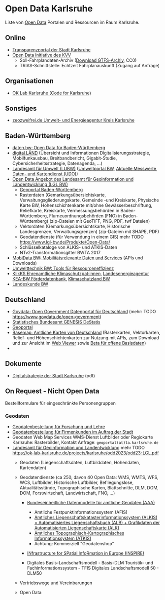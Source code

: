 # Open Data Karlsruhe
Liste von [Open Data](https://www.govdata.de/open-government) Portalen und Ressourcen im Raum Karlsruhe.

## Online
- [Transparenzportal der Stadt Karlsruhe](https://transparenz.karlsruhe.de/)
- [Open Data Initiative des KVV](https://www.kvv.de/fahrplan/fahrplaene/open-data.html)
  - Soll-Fahrplandaten-Archiv ([Download GTFS-Archiv](https://projekte.kvv-efa.de/GTFS/google_transit.zip), CC0)
  - TRIAS-Schnittstelle: Echtzeit Fahrplanauskunft (Zugang auf Anfrage)
 
## Organisationen
- [OK Lab Karlsruhe (Code for Karlsruhe)](https://ok-lab-karlsruhe.de/)

## Sonstiges
- [zeozweifrei.de Umwelt- und Energieagentur Kreis Karlsruhe](https://zeozweifrei.de/)
 
## Baden-Württemberg
- [daten.bw: Open Data für Baden-Württemberg](https://www.daten-bw.de/)
- [digital LÄND](https://digital-laend.de/) (Übersicht und Informationen Digitalisierungsstrategie, Mobilfunkausbau, Breitbandbericht, Gigabit-Studie, Cybersicherheitsstrategie, Datenagenda, ...)
- [Landesamt für Umwelt (LUBW)](https://www.lubw.baden-wuerttemberg.de/) ([Umweltportal BW](https://umweltportal.baden-wuerttemberg.de/umweltdaten), [Aktuelle Messwerte](https://www.lubw.baden-wuerttemberg.de/aktuelle-messwerte), [Daten- und Kartendienst (UDO)](https://udo.lubw.baden-wuerttemberg.de))
- [Open Data Angebot des Landesamt für Geoinformation und Landentwicklung (LGL BW)](https://www.lgl-bw.de/Produkte/Open-Data/)
  - [Geoportal Baden-Württemberg](https://www.geoportal-bw.de/)
  - Rasterdaten (Gemarkungsübersichtskarte, Verwaltungsgliederungskarte, Gemeinde -und Kreiskarte, Physische Karte BW, Höhenschichtenkarte mit/ohne Gewässerbeschriftung, Reliefkarte, Kreiskarte, Vermessungsbehörden in Baden-Württemberg, Flurneuordnungsbehörden (FNO) in Baden-Württemberg) (zip-Dateien mit GeoTIFF, PNG, PDF, twf Dateien)
  - Vektordaten (Gemarkungsübersichtskarte, Historische Landesgrenzen, Verwaltungsgrenzen) (zip-Dateien mit SHAPE, PDF) 
  - Geodatendienste (für Verwendung in einem GIS) mehr TODO https://www.lgl-bw.de/Produkte/Open-Data/
  - Schlüsselkataloge von ALKIS- und ATKIS-Daten
  - NTv2-Transformationsgitter BWTA 2017
- [MobiData BW: Mobilitätsrelevante Daten und Services](https://mobidata-bw.de/dataset) (APIs und Downloads)
- [Umwelttechnik BW: Tools für Ressourceneffizienz](https://www.umwelttechnik-bw.de/de/inhalte/tools)
- [KlikKS Ehrenamtliche Klimaschutzpat:innen](https://klikks-bw.de/), [Landesenergieagentur KEA-BW Förderdatenbank](https://www.kea-bw.de/foerderdatenbank), [Klimaschutzland BW](https://klimaschutzland.baden-wuerttemberg.de/)
- [Landeskunde BW](https://www.leo-bw.de/)
 
## Deutschland
- [Govdata: Open Government Datenportal für Deutschland](https://www.govdata.de/) (mehr: TODO https://www.govdata.de/open-government)
- [Statistisches Bundesamt GENESIS DeStatis](https://www-genesis.destatis.de/genesis/online)
- [Geoportal](https://www.geoportal.de/)
- [Basemap: Amtliche Karten von Deutschland](https://basemap.de/) (Rasterkarten, Vektorkarten, Relief- und Höhenschichtenkarten zur Nutzung mit APIs, zum Download und zur Ansicht im [Web Viewer](https://basemap.de/viewer/) sowie [Beta für offene Basisdaten](https://basemap.de/open_data/))
- 
## Dokumente
- [Digitalstrategie der Stadt Karlsruhe](https://web1.karlsruhe.de/ris/oparl/bodies/0001/downloadfiles/00635290.pdf) (pdf)

## On Request - Nicht Open Data
Bestellformulare für eingeschränkte Personengruppen
### Geodaten
- [Geodatenbestellung für Forschung und Lehre](https://web1.karlsruhe.de/service/Formulare/LA/Bestell1/)
- [Geodatenbestellung für Firmenkunden im Auftrag der Stadt](https://web1.karlsruhe.de/service/Formulare/LA/Bestell2/)
- Geodaten Web Map Services WMS-Dienst Luftbilder oder Regiokarte Karlsruhe: Rasterbilder, Kontakt Anfrage: `geoportal(at)la.karlsruhe.de`
- [Landesamt für Geoinformation und Landentwicklung](https://www.lgl-bw.de/index.html) mehr TODO https://ok-lab-karlsruhe.de/projects/karlsruhe/odd2023/odd23-LGL.pdf
  - Geodaten (Liegenschaftsdaten, Luftbilddaten, Höhendaten, Kartendaten)
  - Geodatendienste (ca 250, davon 40 Open Data: WMS, WMTS, WFS, WCS, Luftbilder, Historische Luftbilder, Befliegungslose, Aktualitätsstände, Topographische Karten, Blattschnitte, DLM, DGM, DOM, Forstwirtschaft, Landwirtschaft, FNO, ...)
    - [Bundeseinheitliche Datenmodelle für amtliche Geodaten (AAA)](https://www.lgl-bw.de/unsere-themen/Geoinformation/AFIS-ALKIS-ATKIS/index.html)
      - Amtliche Festpunktinformationssystem (AFIS)
      - [Amtliches Liegenschaftskatasterinformationssystem (ALKIS) = Automatisiertes Liegenschaftsbuch (ALB) + Grafikdaten der Automatisierten Liegenschaftskarte (ALK)](https://www.lgl-bw.de/unsere-themen/Geoinformation/AFIS-ALKIS-ATKIS/ALKIS/index.html)
      - [Amtliches Topographisch-Kartographisches Informationssystem (ATKIS)](https://www.lgl-bw.de/unsere-themen/Geoinformation/AFIS-ALKIS-ATKIS/ATKIS/index.html)
      - Achtung: Kommerziell "Geodatenshop"
    - [INfrastructure for SPatial InfoRmation in Europe (INSPIRE)](https://www.lgl-bw.de/Produkte/Geodatendienste/INSPIRE/)
   
    - Digitales Basis-Landschaftsmodell - Basis-DLM
Touristik- und Fachinformationssystem - TFIS
Digitales Landschaftsmodell 50 - DLM50

  - Vertriebswege und Vereinbarungen
  - Open Data
